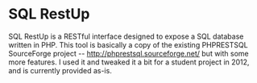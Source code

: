 SQL RestUp
==========

SQL RestUp is a RESTful interface designed to expose a SQL database written in PHP.
This tool is basically a copy of the existing PHPRESTSQL SourceForge project -- http://phprestsql.sourceforge.net/ but with some more features. I used it and tweaked it a bit for a student project in 2012, and is currently provided as-is.
